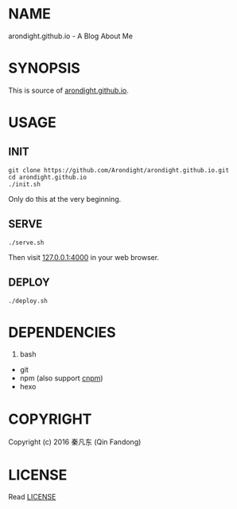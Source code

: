 # NAME

arondight.github.io - A Blog About Me

# SYNOPSIS

This is source of [arondight.github.io][ID_SITE].

[ID_SITE]: http://arondight.github.io "Visit It!"

# USAGE

## INIT

```shell
git clone https://github.com/Arondight/arondight.github.io.git
cd arondight.github.io
./init.sh
```

Only do this at the very beginning.

## SERVE

```shell
./serve.sh
```

Then visit [127.0.0.1:4000](http://127.0.0.1:4000) in your web browser.

## DEPLOY

```shell
./deploy.sh
```

# DEPENDENCIES

1. bash
* git
* npm (also support [cnpm](https://github.com/cnpm/cnpm))
* hexo

# COPYRIGHT

Copyright (c) 2016 秦凡东 (Qin Fandong)

# LICENSE

Read [LICENSE][ID_LICENSE]

[ID_LICENSE]: LICENSE "Read LICENSE"

